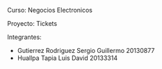 Curso: Negocios Electronicos

Proyecto: Tickets

Integrantes:
 - Gutierrez Rodriguez Sergio Guillermo     20130877
 - Huallpa Tapia Luis David                 20133314
